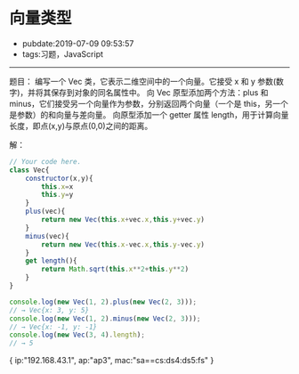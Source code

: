 # 向量类型

- pubdate:2019-07-09 09:53:57
- tags:习题，JavaScript

---

题目：
编写一个 Vec 类，它表示二维空间中的一个向量。它接受 x 和 y 参数(数字)，并将其保存到对象的同名属性中。
向 Vec 原型添加两个方法：plus 和 minus，它们接受另一个向量作为参数，分别返回两个向量（一个是 this，另一个是参数）的和向量与差向量。
向原型添加一个 getter 属性 length，用于计算向量长度，即点(x,y)与原点(0,0)之间的距离。

解：

````javascript
// Your code here.
class Vec{
    constructor(x,y){
        this.x=x
        this.y=y
    }
    plus(vec){
        return new Vec(this.x+vec.x,this.y+vec.y)
    }
    minus(vec){
        return new Vec(this.x-vec.x,this.y-vec.y)
    }
    get length(){
        return Math.sqrt(this.x**2+this.y**2)
    }
}

console.log(new Vec(1, 2).plus(new Vec(2, 3)));
// → Vec{x: 3, y: 5}
console.log(new Vec(1, 2).minus(new Vec(2, 3)));
// → Vec{x: -1, y: -1}
console.log(new Vec(3, 4).length);
// → 5
````

{
ip:"192.168.43.1",
ap:"ap3",
mac:"sa==cs:ds4:ds5:fs"
}
